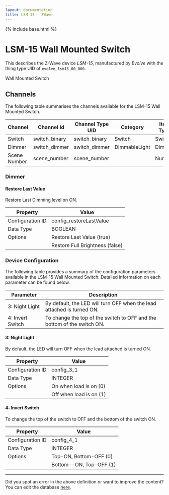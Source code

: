```yaml
---
layout: documentation
title: LSM-15 - ZWave
---
```


{% include base.html %}

# LSM-15 Wall Mounted Switch

This describes the Z-Wave device *LSM-15*, manufactured by *Evolve* with the thing type UID of ```evolve_lsm15_00_000```. 

Wall Mounted Switch


## Channels
The following table summarises the channels available for the LSM-15 Wall Mounted Switch.

| Channel | Channel Id | Channel Type UID | Category | Item Type |
|---------|------------|------------------|----------|-----------|
| Switch | switch_binary | switch_binary | Switch | Switch |
| Dimmer | switch_dimmer | switch_dimmer | DimmableLight | Dimmer |
| Scene Number | scene_number | scene_number |  | Number |


### Dimmer

#### Restore Last Value

Restore Last Dimming level on ON.


| Property         | Value    |
|------------------|----------|
| Configuration ID | config_restoreLastValue |
| Data Type        | BOOLEAN || Default Value | true |
| Options | Restore Last Value (true) |
|  | Restore Full Brightness (false) |


### Device Configuration
The following table provides a summary of the configuration parameters available in the LSM-15 Wall Mounted Switch.
Detailed information on each parameter can be found below.

| Parameter   | Description |
|-------------|-------------|
| 3: Night Light | By default, the LED will turn OFF when the lead attached is turned ON. |
| 4: Invert Switch | To change the top of the switch to OFF and the bottom of the switch ON. |


#### 3: Night Light

By default, the LED will turn OFF when the lead attached is turned ON.


| Property         | Value    |
|------------------|----------|
| Configuration ID | config_3_1 |
| Data Type        | INTEGER || Default Value | 1 |
| Options | On when load is on (0) |
|  | Off when load is on (1) |


#### 4: Invert Switch

To change the top of the switch to OFF and the bottom of the switch ON.


| Property         | Value    |
|------------------|----------|
| Configuration ID | config_4_1 |
| Data Type        | INTEGER || Default Value | 0 |
| Options | Top-ON, Bottom-OFF (0) |
|  | Bottom--ON, Top-OFF (1) |


---

Did you spot an error in the above definition or want to improve the content?
You can edit the database [here](http://www.cd-jackson.com/index.php/zwave/zwave-device-database/zwave-device-list/devicesummary/318).
